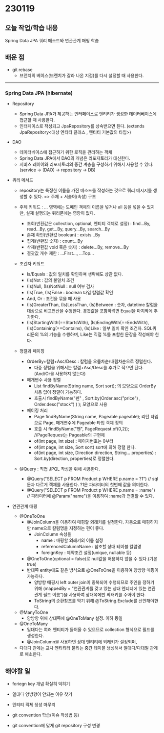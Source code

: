 # 230119

## 오늘 작업/학습 내용

Spring Data JPA 쿼리 메소드와 연관관계 매핑 학습

## 배운 점

- git rebase
	- 브랜치의 베이스(브랜치가 갈라 나온 지점)를 다시 설정할 때 사용한다.

------------------------------------------------------------------------------------
### Spring Data JPA (hibernate)

- Repository
	- Spring Data JPA가 제공하는 인터페이스로 엔티티가 생성한 데이터베이스에 접근할 때 사용한다.
	- 인터페이스로 작성되고 JpaRepository를 상속받으면 된다. (extends JpaRepository<대상 엔티티 클래스 , 엔티티 기본값의 타입>)

- DAO
	- 데이터베이스에 접근하기 위한 로직을 관리하는 객체
	- Spring Data JPA에서 DAO의 개념은 리포지토리가 대신한다.
	- 서비스 레이어와 리포지토리의 중간 계층을 구성하기 위해서 사용할 수 있다.(service -> (DAO) -> repository -> DB)

- 쿼리 메서드
	- repository는 특정한 이름을 가진 메소드를 작성하는 것으로 쿼리 메시지를 생성할 수 있다. => 주제 + 서술어(속성) 구조
	- 주제 키워드 :  ... 영역에는 도메인 객체의 이름을 넣거나 all 등을 넣을 수 있지만, 실제 실행되는 쿼리문에는 영향이 없다.
		- 조회(반환값은 collection, optional, 엔티티 객체로 설정) : find...By, read...By, get...By, query...By, search...By
		- 존재 확인(반환값 boolean) : exists...By
		- 집계(반환값 숫자) : count...By
		- 삭제(반환값 void 혹은 숫자) : delete...By, remove...By
		- 결괏값 개수 제한 : ...First<number>..., ...Top<number>...
		
	- 조건자 키워드
		- Is/Equals : 값의 일치를 확인하며 생략해도 상관 없다.
		- (Is)Not : 값의 불일치 조건
		- (Is)Null, (Is)NotNull : null 여부 검사
		- (Is)True, (Is)False : boolean 타입 칼럼값 확인
		- And, Or : 조건을 묶을 때 사용
		- (Is)GreaterThan, (Is)LessThan, (Is)Between : 숫자, datetime 칼럼을 대상으로 비교연산을 수행한다. 경곗값을 포함하려면 Equal을 마지막에 추가한다.
		- (Is)StartingWith(==StartsWith), (Is)EndingWith(==EndsWith), (Is)Containing(==Contains), (Is)Like : 일부 일치 확인 조건자. SQL쿼리문의 %의 기능을 수행하며, Like는 직접 %를 포함한 문장을 작성해야 한다.

	- 정렬과 페이징
		- OrderBy+칼럼+Asc/Desc : 칼럼을 오름차순/내림차순으로 정렬한다.
			- 다중 정렬을 위해서는 칼럼+Asc/Desc를 추가로 적으면 된다.(And/Or을 사용하지 않는다)
		- 매개변수 사용 정렬
			- List<Product> findByName(String name, Sort sort); 의 모양으로 OrderBy 사용 없이 정렬이 가능하다.
			- 호출시 findByName("펜" , Sort.by(Order.asc("price") , Order.desc("stock") ) ); 모양으로 사용
		- 페이징 처리 
			- Page<Product> findByName(String name, Pageable pageable); 리턴 타입으로 Page, 매개변수에 Pageable 타입 객체 정의
			- 호출 시 findByName("펜", PageRequest.of(0,2));  //PageRequest는 Pageable의 구현체
			- of(int page, int size) : 페이지번호는 0부터
			- of(int page, int size, Sort sort) sort에 의해 정렬 한다.
			- of(int page, int size, Direction direction, String... properties) : Sort.by(direction, properties)로 정렬한다.	
	- @Query : 직접 JPQL 작성을 위해 사용한다.
		- @Query("SELECT p FROM Product p WHERE p.name = ?1") // sql문과 다르게 객체를 사용한다. ?1은 파라미터의 첫번째 값을 의미한다.	
		- @Query("SELECT p FROM Product p WHERE p.name = :name") // 파라미터에 @Param("name")을 이용하여 :name과 연결할 수 있다.

- 연관관계 매핑
	- @OneToOne
		- @JoinColumn을 이용하여 매핑할 외래키를 설정한다. 자동으로 매핑하지만 name으로 칼럼명을 지정하는 편이 좋다.
			- JoinColumn 속성들
				- name : 매핑할 외래키의 이름 설정
				- referencedColumnName : 참조할 상대 테이블 칼럼명
				- foreignKey : 제약조건 설정(unique, nullable 등) 
		- @OneToOne(optional = false)로 null값을 허용하지 않을 수 있다.(기본 true)
		- 반대쪽 entity에도 같은 방식으로 @OneToOne을 이용하여 양방향 매핑이 가능하다. 
			- 양방향 매핑시 left outer join이 중복되어 수행되므로 주인을 정하기 위해 (mappedBy = "연관관계를 갖고 있는 상대 엔티티에 있는 연관관계 필드 이름")을 사용하여 상대쪽에만 외래키를 주어야 한다.
			- ToString의 순환참조를 막기 위해 @ToString.Exclude를 선언해야한다.
	- @ManyToOne
		- 양방향 위해 상대쪽에 @OneToMany 설정. 이하 동일
	- @OneToMany
		- 일대다는 여러 엔티티가 들어올 수 있으므로 collection 형식으로 필드를 생성한다.
		- @JoinColumn을 사용하면 상대 엔티티에 외래키가 설정되며, 
	- 다대다 관계는 교차 엔티티라 불리는 중간 테이블 생성해서 일대다/다대일 관계로 해소한다.
	
## 해야할 일

- foriegn key 개념 확실히 익히기

- 일대다 양방향이 안되는 이유 찾기

- 엔티티 객체 생성 마무리

- git convention 학습(이슈 작성법 등)

- git convention에 맞게 git repository 구성 변경